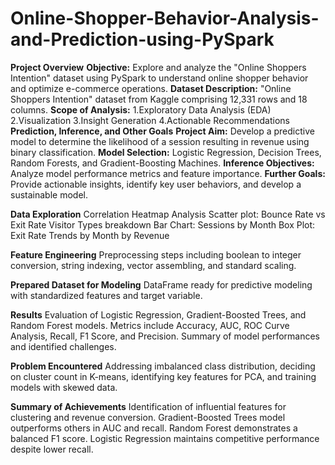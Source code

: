 # Online-Shopper-Behavior-Analysis-and-Prediction-using-PySpark
**Project Overview**
**Objective:** Explore and analyze the "Online Shoppers Intention" dataset using PySpark to understand online shopper behavior and optimize e-commerce operations.
**Dataset Description:** "Online Shoppers Intention" dataset from Kaggle comprising 12,331 rows and 18 columns.
**Scope of Analysis:**
 1.Exploratory Data Analysis (EDA)
 2.Visualization
 3.Insight Generation
 4.Actionable Recommendations
**Prediction, Inference, and Other Goals**
**Project Aim:** Develop a predictive model to determine the likelihood of a session resulting in revenue using binary classification.
**Model Selection:** Logistic Regression, Decision Trees, Random Forests, and Gradient-Boosting Machines.
**Inference Objectives:** Analyze model performance metrics and feature importance.
**Further Goals:** Provide actionable insights, identify key user behaviors, and develop a sustainable model.

**Data Exploration**
Correlation Heatmap Analysis
Scatter plot: Bounce Rate vs Exit Rate
Visitor Types breakdown
Bar Chart: Sessions by Month
Box Plot: Exit Rate Trends by Month by Revenue

**Feature Engineering**
Preprocessing steps including boolean to integer conversion, string indexing, vector assembling, and standard scaling.

**Prepared Dataset for Modeling**
DataFrame ready for predictive modeling with standardized features and target variable.

**Results**
Evaluation of Logistic Regression, Gradient-Boosted Trees, and Random Forest models.
Metrics include Accuracy, AUC, ROC Curve Analysis, Recall, F1 Score, and Precision.
Summary of model performances and identified challenges.

**Problem Encountered**
Addressing imbalanced class distribution, deciding on cluster count in K-means, identifying key features for PCA, and training models with skewed data.

**Summary of Achievements**
Identification of influential features for clustering and revenue conversion.
Gradient-Boosted Trees model outperforms others in AUC and recall.
Random Forest demonstrates a balanced F1 score.
Logistic Regression maintains competitive performance despite lower recall.
